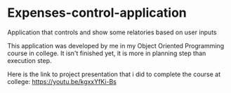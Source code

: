 # Expenses-control-application
Application that controls and show some relatories based on user inputs

This application was developed by me in my Object Oriented Programming course in college. It isn't finished yet, it is more in planning step than execution step.

Here is the link to project presentation that i did to complete the course at college: https://youtu.be/kgxxYfKi-Bs 

